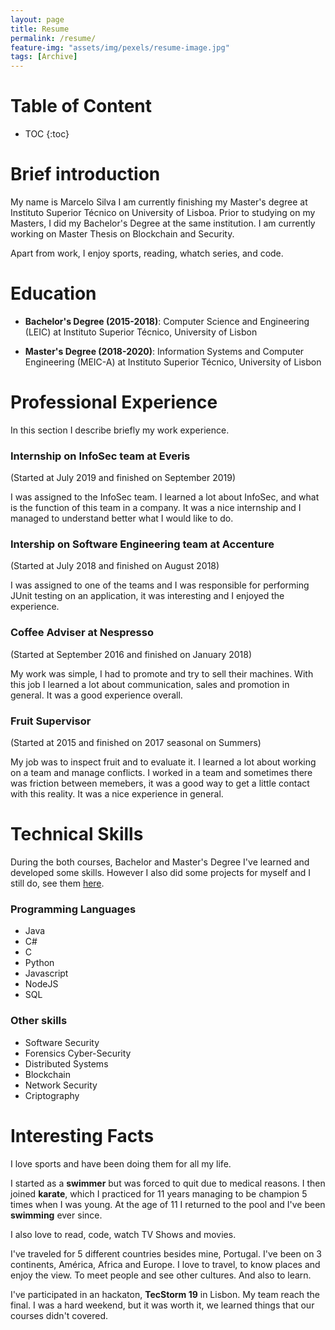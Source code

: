 ```yaml
---
layout: page
title: Resume
permalink: /resume/
feature-img: "assets/img/pexels/resume-image.jpg"
tags: [Archive]
---
```

# Table of Content <!--more-->

* TOC
{:toc}

# Brief introduction
My name is Marcelo Silva I am currently finishing my Master's degree at Instituto Superior Técnico on University of Lisboa. Prior to studying on my Masters, I did my Bachelor's Degree at the same institution. I am currently working on Master Thesis on Blockchain and Security.

Apart from work, I enjoy sports, reading, whatch series, and code.

# Education

* **Bachelor's Degree (2015-2018)**: Computer Science and Engineering (LEIC) at Instituto Superior Técnico, University of Lisbon

* **Master's Degree (2018-2020)**: Information Systems and Computer Engineering (MEIC-A) at Instituto Superior Técnico, University of Lisbon

# Professional Experience
In this section I describe briefly my work experience.

### Internship on InfoSec team at Everis
(Started at July 2019 and finished on September 2019)

I was assigned to the InfoSec team. I learned a lot about InfoSec, and what is the function of this team in a company. It was a nice internship and I managed to understand better what I would like to do.

### Intership on Software Engineering team at Accenture
(Started at July 2018 and finished on August 2018)

I was assigned to one of the teams and I was responsible for performing JUnit testing on an application, it was interesting and I enjoyed the experience.

### Coffee Adviser at Nespresso
(Started at September 2016 and finished on January 2018)

My work was simple, I had to promote and try to sell their machines. With this job I learned a lot about communication, sales and promotion in general. It was a good experience overall.

### Fruit Supervisor
(Started at 2015 and finished on 2017 seasonal on Summers)

My job was to inspect fruit and to evaluate it. I learned a lot about working on a team and manage conflicts. I worked in a team and sometimes there was friction between memebers, it was a good way to get a little contact with this reality. It was a nice experience in general.

# Technical Skills
During the both courses, Bachelor and Master's Degree I've learned and developed some skills. However I also did some projects for myself and I still do, see them [here](https://marcelofrsilva.github.io/portfolio/).

### Programming Languages

* Java
* C#
* C
* Python
* Javascript
* NodeJS
* SQL 

### Other skills

* Software Security
* Forensics Cyber-Security
* Distributed Systems
* Blockchain
* Network Security
* Criptography

# Interesting Facts

I love sports and have been doing them for all my life.

I started as a **swimmer** but was forced to quit due to medical reasons.
I then joined **karate**, which I practiced for 11 years managing to be champion 5 times when I was young.
At the age of 11 I returned to the pool and I've been **swimming** ever since.

I also love to read, code, watch TV Shows and movies.

I've traveled for 5 different countries besides mine, Portugal. I've been on 3 continents, América, Africa and Europe. I love to travel, to know places and enjoy the view. To meet people and see other cultures. And also to learn.

I've participated in an hackaton, **TecStorm 19** in Lisbon. My team reach the final. I was a hard weekend, but it was worth it, we learned things that our courses didn't covered.
